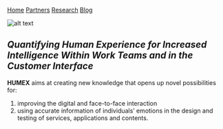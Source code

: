[Home](README.MD)  [Partners](partners.md)  [Research](research.md)  [Blog](blog.md)

![alt text](https://github.com/saarikivi/humex/blob/master/images/Logo_Humex.png)

## *Quantifying Human Experience for Increased Intelligence Within Work Teams and in the Customer Interface*

**HUMEX** aims at creating new knowledge that opens up novel possibilities for:

1. improving the digital and face-to-face interaction
2. using accurate information of individuals’ emotions in the design and testing of services, applications and contents.

